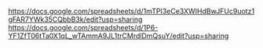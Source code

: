 https://docs.google.com/spreadsheets/d/1mTPI3eCe3XWIHdBwJFUc9uotz1gFAR7YWk35CQbbB3k/edit?usp=sharing
https://docs.google.com/spreadsheets/d/1P6-YF1ZfT06tTa0X1qL_wTAmmA9JL1trCMrdlDmQsuY/edit?usp=sharing
